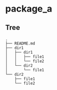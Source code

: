 # package_a

## Tree

```
.
├── README.md
├── dir1
│   ├── dir1
│   │   ├── file1
│   │   └── file2
│   └── dir2
│       └── file1
└── dir2
    ├── file1
    └── file2

```

